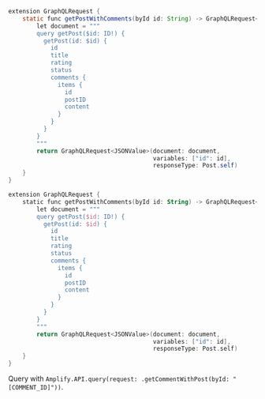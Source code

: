 <amplify-block-switcher>
<amplify-block name="Java">

```java
extension GraphQLRequest {
    static func getPostWithComments(byId id: String) -> GraphQLRequest<Post.self> {
        let document = """
        query getPost($id: ID!) {
          getPost(id: $id) {
            id
            title
            rating
            status
            comments {
              items {
                id
                postID
                content
              }
            }
          }
        }
        """
        return GraphQLRequest<JSONValue>(document: document,
                                         variables: ["id": id],
                                         responseType: Post.self)
    }
}
```

</amplify-block>
<amplify-block name="Kotlin">

```kotlin
extension GraphQLRequest {
    static func getPostWithComments(byId id: String) -> GraphQLRequest<Post.self> {
        let document = """
        query getPost($id: ID!) {
          getPost(id: $id) {
            id
            title
            rating
            status
            comments {
              items {
                id
                postID
                content
              }
            }
          }
        }
        """
        return GraphQLRequest<JSONValue>(document: document,
                                         variables: ["id": id],
                                         responseType: Post.self)
    }
}
```

</amplify-block>
</amplify-block-switcher>

Query with `Amplify.API.query(request: .getCommentWithPost(byId: "[COMMENT_ID]"))`. 